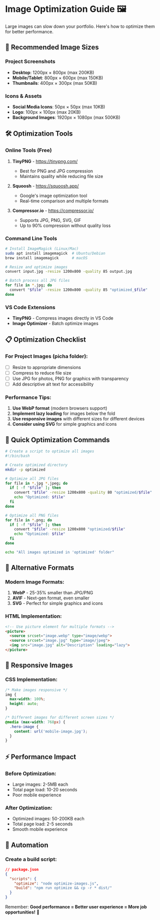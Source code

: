 # Image Optimization Guide 🖼️

Large images can slow down your portfolio. Here's how to optimize them for better performance.

## 📏 Recommended Image Sizes

### Project Screenshots
- **Desktop**: 1200px × 800px (max 200KB)
- **Mobile/Tablet**: 800px × 600px (max 150KB)
- **Thumbnails**: 400px × 300px (max 50KB)

### Icons & Assets
- **Social Media Icons**: 50px × 50px (max 10KB)
- **Logo**: 100px × 100px (max 20KB)
- **Background Images**: 1920px × 1080px (max 500KB)

## 🛠️ Optimization Tools

### Online Tools (Free)
1. **TinyPNG** - https://tinypng.com/
   - Best for PNG and JPG compression
   - Maintains quality while reducing file size

2. **Squoosh** - https://squoosh.app/
   - Google's image optimization tool
   - Real-time comparison and multiple formats

3. **Compressor.io** - https://compressor.io/
   - Supports JPG, PNG, SVG, GIF
   - Up to 90% compression without quality loss

### Command Line Tools
```bash
# Install ImageMagick (Linux/Mac)
sudo apt install imagemagick  # Ubuntu/Debian
brew install imagemagick      # macOS

# Resize and optimize images
convert input.jpg -resize 1200x800 -quality 85 output.jpg

# Batch process all JPG files
for file in *.jpg; do
  convert "$file" -resize 1200x800 -quality 85 "optimized_$file"
done
```

### VS Code Extensions
- **TinyPNG** - Compress images directly in VS Code
- **Image Optimizer** - Batch optimize images

## 📋 Optimization Checklist

### For Project Images (picha folder):
- [ ] Resize to appropriate dimensions
- [ ] Compress to reduce file size
- [ ] Use JPG for photos, PNG for graphics with transparency
- [ ] Add descriptive alt text for accessibility

### Performance Tips:
1. **Use WebP format** (modern browsers support)
2. **Implement lazy loading** for images below the fold
3. **Use responsive images** with different sizes for different devices
4. **Consider using SVG** for simple graphics and icons

## 🚀 Quick Optimization Commands

```bash
# Create a script to optimize all images
#!/bin/bash

# Create optimized directory
mkdir -p optimized

# Optimize all JPG files
for file in *.jpg *.jpeg; do
  if [ -f "$file" ]; then
    convert "$file" -resize 1200x800 -quality 80 "optimized/$file"
    echo "Optimized: $file"
  fi
done

# Optimize all PNG files
for file in *.png; do
  if [ -f "$file" ]; then
    convert "$file" -resize 1200x800 "optimized/$file"
    echo "Optimized: $file"
  fi
done

echo "All images optimized in 'optimized' folder"
```

## 🔄 Alternative Formats

### Modern Image Formats:
1. **WebP** - 25-35% smaller than JPG/PNG
2. **AVIF** - Next-gen format, even smaller
3. **SVG** - Perfect for simple graphics and icons

### HTML Implementation:
```html
<!-- Use picture element for multiple formats -->
<picture>
  <source srcset="image.webp" type="image/webp">
  <source srcset="image.jpg" type="image/jpeg">
  <img src="image.jpg" alt="Description" loading="lazy">
</picture>
```

## 📱 Responsive Images

### CSS Implementation:
```css
/* Make images responsive */
img {
  max-width: 100%;
  height: auto;
}

/* Different images for different screen sizes */
@media (max-width: 768px) {
  .hero-image {
    content: url('mobile-image.jpg');
  }
}
```

## ⚡ Performance Impact

### Before Optimization:
- Large images: 2-5MB each
- Total page load: 10-20 seconds
- Poor mobile experience

### After Optimization:
- Optimized images: 50-200KB each
- Total page load: 2-5 seconds
- Smooth mobile experience

## 🎯 Automation

### Create a build script:
```json
// package.json
{
  "scripts": {
    "optimize": "node optimize-images.js",
    "build": "npm run optimize && cp -r * dist/"
  }
}
```

Remember: **Good performance = Better user experience = More job opportunities!** 🚀